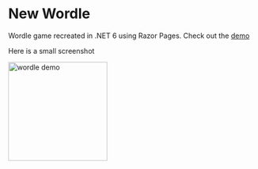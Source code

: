 # New Wordle

Wordle game recreated in .NET 6 using Razor Pages. Check out the [demo](https://new-wordle.azurewebsites.net)

Here is a small screenshot

<img src="https://user-images.githubusercontent.com/15251751/152255236-a28d3b13-a166-405f-8c94-d6b74a83bc28.png" alt="wordle demo" width="200" />

